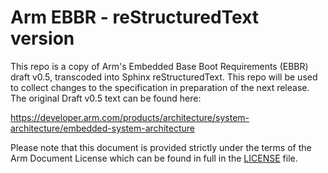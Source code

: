 # Arm EBBR - reStructuredText version

This repo is a copy of Arm's Embedded Base Boot Requirements (EBBR) draft v0.5,
transcoded into Sphinx reStructuredText.
This repo will be used to collect changes to the specification in preparation of the next release.
The original Draft v0.5 text can be found here:

https://developer.arm.com/products/architecture/system-architecture/embedded-system-architecture

Please note that this document is provided strictly under the terms of the Arm Document License
which can be found in full in the [LICENSE](../master/LICENSE.rst) file.
